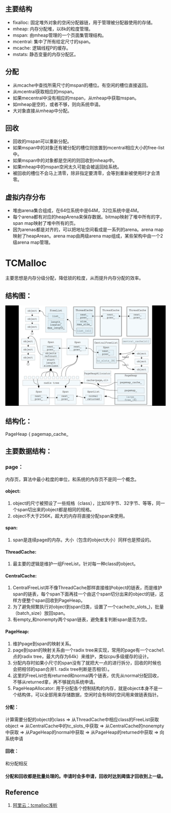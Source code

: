 ## 主要结构

- fixalloc: 固定堆外对象的空闲分配器链，用于管理被分配器使用的存储。
- mheap: 内存分配堆，以8k的粒度管理。
- mspan: 由mheap管理的一个页面集管理结构。
- mcentral: 集中了所有给定尺寸的span。
- mcache: 逻辑线程P的缓存。
- mstats: 静态变量的内存分配区。

## 分配

- 从mcache中查找所需尺寸的mspan的槽位。有空闲的槽位直接返回。
- 从mcentral获取相应的mspan。
- 如果mecentral中没有相应的mspan，从mheap中获取mspan。
- 如mheap是空的，或者不够，则向系统申请。
- 大对象直接从mheap中分配。

## 回收

- 回收的mspan可以重新分配。
- 如果mspan中的对象还有被分配的槽位则放置到mcentral相应大小的free-list中。
- 如果mspan中的对象都是空闲的则回收到mheap中。
- 如果mheap中的mspan空闲太久可能会被返回给系统。
- 被回收的槽位不会马上清零，除非指定要清零，会等到重新被使用时才会清零。

## 虚拟内存分布

- 堆由arena集合组成，在64位系统中是64M，32位系统中是4M。
- 每个arena都有对应的heapArena来保存数据。bitmap映射了堆中所有的字，span map映射了堆中所有的页。
- 因为arenas都是对齐的，可以把地址空间看成是一系列的arena。arena map映射了heapArean。arena map由两级arena map组成，某些架构中由一个2级arena map管理。

# TCMalloc

主要思想是内存分级分配，降低锁的粒度，从而提升内存分配的效率。

## 结构图：

![](../Images/Golang/MemoryModel/1.png)

## 结构化：

PageHeap {
pagemap_cache_

## 主要数据结构：

### page：

内存页，算法中最小粒度的单位，和系统的内存页不是同一个概念。

#### object: 

1. object的尺寸被预设了一些规格（class），比如16字节、32字节、等等，同一个span切出来的object都是相同的规格。
1. object不大于256K，超大的内存将直接分配span来使用。

#### span:

1. span是连续page的内存。大小（包含的object大小）同样也是预设的。

#### ThreadCache: 

1. 最主要的逻辑是维护一组FreeList，针对每一种class的object。

#### CentralCache: 

1. CentralFreeList并不像ThreadCache那样直接维护object的链表，而是维护span的链表，每个span下面再挂一个由这个span切分出来的object的链，这样方便整个span回收到PageHeap。
1. 为了避免频繁执行对object到span归类，设置了一个cache(tc_slots_)，批量（batch_size）放回span。
1. 有empty_和nonempty两个span链表，避免重复判断span是否为空。

#### PageHeap: 

1. 维护page到span的映射关系。
1. page到span的映射关系由一个radix tree来实现，常用的page有一个cache1. 点的radix tree，最大内存为64k）来维护，类似cpu多级缓存的设计。
1. 分配内存时如果小尺寸的span没有了就把大一点的进行拆分，回收的时候也会把相邻的span合并1. radix tree判断是否相邻）。
1. 这里的FreeList也有returned和normal两个链表，优先从normal分配回收，不够从returned拿，再不够就向系统申请。
1. PageHeapAllocator: 用于分配各个控制结构的内存，就是object本身不是一个结构体，可以全部用来存储数据，空闲时会有8B的空间用来做链表指针。

#### 分配：

计算需要分配的object的class => 从ThreadCache中相应class的FreeList获取object => 从CentralCache中的tc_slots_中获取 => 从CentralCache的nonempty中获取 => 从PageHeap的normal中获取 => 从PageHeap的returned中获取 => 向系统申请

#### 回收：

和分配相反

#### 分配和回收都是批量处理的。申请时会多申请，回收时达到阈值才回收到上一级。

## Reference

1. [阿里云：tcmalloc浅析](https://yq.aliyun.com/articles/6045)